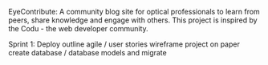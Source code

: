 EyeContribute:
A community blog site for optical professionals to learn from peers, share knowledge and engage with others.
This project is inspired by the Codu - the web developer community.

Sprint 1:
Deploy
outline agile / user stories
wireframe project on paper
create database / database models and migrate
